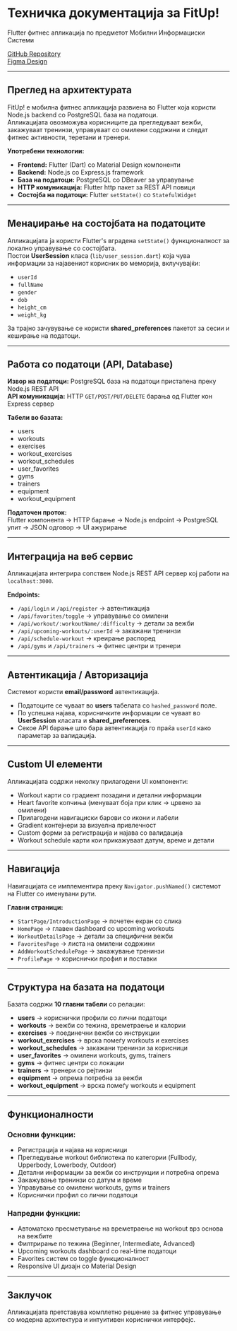 # Техничка документација за FitUp!  

Flutter фитнес апликација по предметот Мобилни Информациски Системи  

[GitHub Repository](https://github.com/teodoravel/FitUp)  
[Figma Design](https://www.figma.com/design/9LcjcsWq0fhzrLrWeRvk3f/FitUp?node-id=0-1&p=f)  

---

## Преглед на архитектурата  

FitUp! е мобилна фитнес апликација развиена во Flutter која користи Node.js backend со PostgreSQL база на податоци.  
Апликацијата овозможува корисниците да прегледуваат вежби, закажуваат тренинзи, управуваат со омилени содржини и следат фитнес активности, теретани и тренери.  

**Употребени технологии:**  
- **Frontend:** Flutter (Dart) со Material Design компоненти  
- **Backend:** Node.js со Express.js framework  
- **База на податоци:** PostgreSQL со DBeaver за управување  
- **HTTP комуникација:** Flutter http пакет за REST API повици  
- **Состојба на податоци:** Flutter `setState()` со `StatefulWidget`  

---

## Менаџирање на состојбата на податоците  

Апликацијата ја користи Flutter's вградена `setState()` функционалност за локално управување со состојбата.  
Постои **UserSession** класа (`lib/user_session.dart`) која чува информации за најавениот корисник во меморија, вклучувајќи:  

- `userId`  
- `fullName`  
- `gender`  
- `dob`  
- `height_cm`  
- `weight_kg`  

За трајно зачувување се користи **shared_preferences** пакетот за сесии и кеширање на податоци.  

---

## Работа со податоци (API, Database)  

**Извор на податоци:** PostgreSQL база на податоци пристапена преку Node.js REST API  
**API комуникација:** HTTP `GET/POST/PUT/DELETE` барања од Flutter кон Express сервер  

**Табели во базата:**  
- users  
- workouts  
- exercises  
- workout_exercises  
- workout_schedules  
- user_favorites  
- gyms  
- trainers  
- equipment  
- workout_equipment  

**Податочен проток:**  
Flutter компонента → HTTP барање → Node.js endpoint → PostgreSQL упит → JSON одговор → UI ажурирање  

---

## Интеграција на веб сервис  

Апликацијата интегрира сопствен Node.js REST API сервер кој работи на `localhost:3000`.  

**Endpoints:**  
- `/api/login` и `/api/register` → автентикација  
- `/api/favorites/toggle` → управување со омилени  
- `/api/workout/:workoutName/:difficulty` → детали за вежби  
- `/api/upcoming-workouts/:userId` → закажани тренинзи  
- `/api/schedule-workout` → креирање распоред  
- `/api/gyms` и `/api/trainers` → фитнес центри и тренери  

---

## Автентикација / Авторизација  

Системот користи **email/password** автентикација.  
- Податоците се чуваат во **users** табелата со `hashed_password` поле.  
- По успешна најава, корисничките информации се чуваат во **UserSession** класата и **shared_preferences**.  
- Секое API барање што бара автентикација го праќа `userId` како параметар за валидација.  

---

## Custom UI елементи  

Апликацијата содржи неколку прилагодени UI компоненти:  
- Workout карти со градиент позадини и детални информации  
- Heart favorite копчиња (менуваат боја при клик → црвено за омилени)  
- Прилагодени навигациски барови со икони и лабели  
- Gradient контејнери за визуелна привлечност  
- Custom форми за регистрација и најава со валидација  
- Workout schedule карти кои прикажуваат датум, време и детали  

---

## Навигација  

Навигацијата се имплементира преку `Navigator.pushNamed()` системот на Flutter со именувани рути.  

**Главни страници:**  
- `StartPage/IntroductionPage` → почетен екран со слика  
- `HomePage` → главен dashboard со upcoming workouts  
- `WorkoutDetailsPage` → детали за специфични вежби  
- `FavoritesPage` → листа на омилени содржини  
- `AddWorkoutSchedulePage` → закажување тренинзи  
- `ProfilePage` → кориснички профил и поставки  

---

## Структура на базата на податоци  

Базата содржи **10 главни табели** со релации:  
- **users** → кориснички профили со лични податоци  
- **workouts** → вежби со тежина, времетраење и калории  
- **exercises** → поединечни вежби со инструкции  
- **workout_exercises** → врска помеѓу workouts и exercises  
- **workout_schedules** → закажани тренинзи за корисници  
- **user_favorites** → омилени workouts, gyms, trainers  
- **gyms** → фитнес центри со локации  
- **trainers** → тренери со рејтинзи  
- **equipment** → опрема потребна за вежби  
- **workout_equipment** → врска помеѓу workouts и equipment  

---

## Функционалности  

### Основни функции:  
- Регистрација и најава на корисници  
- Прегледување workout библиотека по категории (Fullbody, Upperbody, Lowerbody, Outdoor)  
- Детални информации за вежби со инструкции и потребна опрема  
- Закажување тренинзи со датум и време  
- Управување со омилени workouts, gyms и trainers  
- Кориснички профил со лични податоци  

### Напредни функции:  
- Автоматско пресметување на времетраење на workout врз основа на вежбите  
- Филтрирање по тежина (Beginner, Intermediate, Advanced)  
- Upcoming workouts dashboard со real-time податоци  
- Favorites систем со toggle функционалност  
- Responsive UI дизајн со Material Design  

---

## Заклучок  

Апликацијата претставува комплетно решение за фитнес управување со модерна архитектура и интуитивен кориснички интерфејс.  
